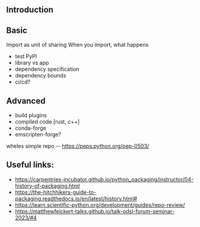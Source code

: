 ## Introduction

## Basic

Import as unit of sharing
When you import, what happens

- test PyPI
- library vs app
- dependency specification
- dependency bounds
- ci/cd?

## Advanced

- build plugins
- compiled code [rust, c++]
- conda-forge
- emscripten-forge?

wheles simple repo -- https://peps.python.org/pep-0503/

## Useful links:

- https://carpentries-incubator.github.io/python_packaging/instructor/04-history-of-packaging.html
- https://the-hitchhikers-guide-to-packaging.readthedocs.io/en/latest/history.html#
- https://learn.scientific-python.org/development/guides/repo-review/
- https://matthewfeickert-talks.github.io/talk-odsl-forum-seminar-2023/#4
